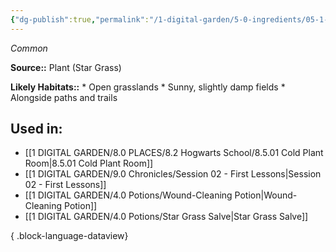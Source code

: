 ```yaml
---
{"dg-publish":true,"permalink":"/1-digital-garden/5-0-ingredients/05-1-plants/star-grass-bundle-of/","tags":["ingredient","common"]}
---
```


*Common*

**Source::** Plant (Star Grass)

**Likely Habitats::** * Open grasslands * Sunny, slightly damp fields * Alongside paths and trails

## Used in:

- [[1 DIGITAL GARDEN/8.0 PLACES/8.2 Hogwarts School/8.5.01 Cold Plant Room\|8.5.01 Cold Plant Room]]
- [[1 DIGITAL GARDEN/9.0 Chronicles/Session 02 - First Lessons\|Session 02 - First Lessons]]
- [[1 DIGITAL GARDEN/4.0 Potions/Wound-Cleaning Potion\|Wound-Cleaning Potion]]
- [[1 DIGITAL GARDEN/4.0 Potions/Star Grass Salve\|Star Grass Salve]]

{ .block-language-dataview}

